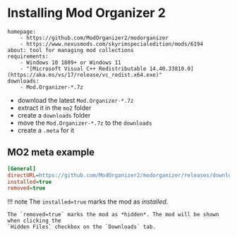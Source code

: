 # Installing Mod Organizer 2

```project_info
homepage:
    - https://github.com/ModOrganizer2/modorganizer
    - https://www.nexusmods.com/skyrimspecialedition/mods/6194
about: tool for managing mod collections
requirements:
    - Windows 10 1809+ or Windows 11
    - "[Microsoft Visual C++ Redistributable 14.40.33810.0](https://aka.ms/vs/17/release/vc_redist.x64.exe)"
downloads:
    - Mod.Organizer-*.7z
```

* download the latest `Mod.Organizer-*.7z`
* extract it in the `mo2` folder
* create a `downloads` folder
* move the `Mod.Organizer-*.7z` to the `downloads`
* create a `.meta` for it

## MO2 meta example

```ini
[General]
directURL=https://github.com/ModOrganizer2/modorganizer/releases/download/v2.5.2/Mod.Organizer-2.5.2.7z
installed=true
removed=true
```

!!! note
    The `installed=true` marks the mod as *installed*.

    The `removed=true` marks the mod as *hidden*. The mod will be shown when clicking the
    `Hidden Files` checkbox on the `Downloads` tab.
